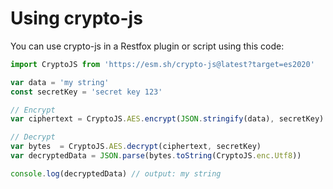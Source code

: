 # Using crypto-js

You can use crypto-js in a Restfox plugin or script using this code:

```javascript
import CryptoJS from 'https://esm.sh/crypto-js@latest?target=es2020'

var data = 'my string'
const secretKey = 'secret key 123'

// Encrypt
var ciphertext = CryptoJS.AES.encrypt(JSON.stringify(data), secretKey).toString()

// Decrypt
var bytes  = CryptoJS.AES.decrypt(ciphertext, secretKey)
var decryptedData = JSON.parse(bytes.toString(CryptoJS.enc.Utf8))

console.log(decryptedData) // output: my string
```
